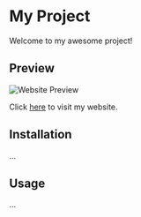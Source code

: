 # My Project

Welcome to my awesome project!

## Preview

![Website Preview](https://i.imgur.com/MlMpxXC.png)

Click [here](https://ryaddev.vercel.app/) to visit my website.

## Installation

...

## Usage

...
